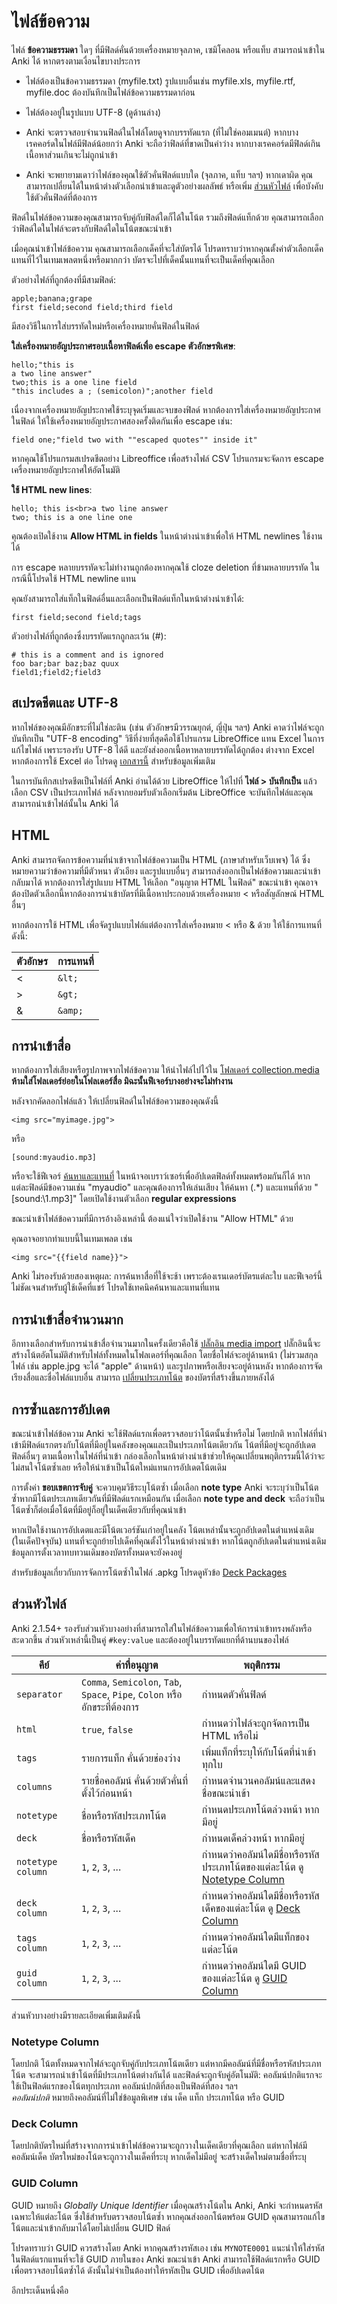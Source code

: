 # ไฟล์ข้อความ

<!-- toc -->

ไฟล์ **ข้อความธรรมดา** ใดๆ ที่มีฟิลด์คั่นด้วยเครื่องหมายจุลภาค, เซมิโคลอน หรือแท็บ สามารถนำเข้าใน Anki ได้ หากตรงตามเงื่อนไขบางประการ

- ไฟล์ต้องเป็นข้อความธรรมดา (myfile.txt) รูปแบบอื่นเช่น myfile.xls, myfile.rtf, myfile.doc ต้องบันทึกเป็นไฟล์ข้อความธรรมดาก่อน

- ไฟล์ต้องอยู่ในรูปแบบ UTF-8 (ดูด้านล่าง)

- Anki จะตรวจสอบจำนวนฟิลด์ในไฟล์โดยดูจากบรรทัดแรก (ที่ไม่ใช่คอมเมนต์) หากบางเรคคอร์ดในไฟล์มีฟิลด์น้อยกว่า Anki จะถือว่าฟิลด์ที่ขาดเป็นค่าว่าง หากบางเรคคอร์ดมีฟิลด์เกิน เนื้อหาส่วนเกินจะไม่ถูกนำเข้า

- Anki จะพยายามเดาว่าไฟล์ของคุณใช้ตัวคั่นฟิลด์แบบใด (จุลภาค, แท็บ ฯลฯ) หากเดาผิด คุณสามารถเปลี่ยนได้ในหน้าต่างตัวเลือกนำเข้าและดูตัวอย่างผลลัพธ์ หรือเพิ่ม [ส่วนหัวไฟล์](#file-headers) เพื่อบังคับใช้ตัวคั่นฟิลด์ที่ต้องการ

ฟิลด์ในไฟล์ข้อความของคุณสามารถจับคู่กับฟิลด์ใดก็ได้ในโน้ต รวมถึงฟิลด์แท็กด้วย คุณสามารถเลือกว่าฟิลด์ใดในไฟล์จะตรงกับฟิลด์ใดในโน้ตขณะนำเข้า

เมื่อคุณนำเข้าไฟล์ข้อความ คุณสามารถเลือกเด็คที่จะใส่บัตรได้ โปรดทราบว่าหากคุณตั้งค่าตัวเลือกเด็คแทนที่ไว้ในเทมเพลตหนึ่งหรือมากกว่า บัตรจะไปที่เด็คนั้นแทนที่จะเป็นเด็คที่คุณเลือก

ตัวอย่างไฟล์ที่ถูกต้องที่มีสามฟิลด์:

    apple;banana;grape
    first field;second field;third field

มีสองวิธีในการใส่บรรทัดใหม่หรือเครื่องหมายคั่นฟิลด์ในฟิลด์

**ใส่เครื่องหมายอัญประกาศรอบเนื้อหาฟิลด์เพื่อ escape ตัวอักษรพิเศษ**:

    hello;"this is
    a two line answer"
    two;this is a one line field
    "this includes a ; (semicolon)";another field

เนื่องจากเครื่องหมายอัญประกาศใช้ระบุจุดเริ่มและจบของฟิลด์ หากต้องการใส่เครื่องหมายอัญประกาศในฟิลด์ ให้ใช้เครื่องหมายอัญประกาศสองครั้งติดกันเพื่อ escape เช่น:

    field one;"field two with ""escaped quotes"" inside it"

หากคุณใช้โปรแกรมสเปรดชีตอย่าง Libreoffice เพื่อสร้างไฟล์ CSV โปรแกรมจะจัดการ escape เครื่องหมายอัญประกาศให้อัตโนมัติ

**ใช้ HTML new lines**:

    hello; this is<br>a two line answer
    two; this is a one line one

คุณต้องเปิดใช้งาน **Allow HTML in fields** ในหน้าต่างนำเข้าเพื่อให้ HTML newlines ใช้งานได้

การ escape หลายบรรทัดจะไม่ทำงานถูกต้องหากคุณใช้ cloze deletion ที่ข้ามหลายบรรทัด ในกรณีนี้โปรดใช้ HTML newline แทน

คุณยังสามารถใส่แท็กในฟิลด์อื่นและเลือกเป็นฟิลด์แท็กในหน้าต่างนำเข้าได้:

    first field;second field;tags

ตัวอย่างไฟล์ที่ถูกต้องซึ่งบรรทัดแรกถูกละเว้น (\#):

    # this is a comment and is ignored
    foo bar;bar baz;baz quux
    field1;field2;field3

## สเปรดชีตและ UTF-8

หากไฟล์ของคุณมีอักขระที่ไม่ใช่ละติน (เช่น ตัวอักษรมีวรรณยุกต์, ญี่ปุ่น ฯลฯ) Anki คาดว่าไฟล์จะถูกบันทึกเป็น "UTF-8 encoding" วิธีที่ง่ายที่สุดคือใช้โปรแกรม LibreOffice แทน Excel ในการแก้ไขไฟล์ เพราะรองรับ UTF-8 ได้ดี และยังส่งออกเนื้อหาหลายบรรทัดได้ถูกต้อง ต่างจาก Excel หากต้องการใช้ Excel ต่อ โปรดดู [เอกสารนี้](https://docs.google.com/document/d/12YE_FS6A9ANLTESJNtPP116ti4nNmCBghyoJBRtno_k/edit?usp=sharing) สำหรับข้อมูลเพิ่มเติม

ในการบันทึกสเปรดชีตเป็นไฟล์ที่ Anki อ่านได้ด้วย LibreOffice ให้ไปที่ **ไฟล์ &gt; บันทึกเป็น** แล้วเลือก CSV เป็นประเภทไฟล์ หลังจากยอมรับตัวเลือกเริ่มต้น LibreOffice จะบันทึกไฟล์และคุณสามารถนำเข้าไฟล์นั้นใน Anki ได้

## HTML

Anki สามารถจัดการข้อความที่นำเข้าจากไฟล์ข้อความเป็น HTML (ภาษาสำหรับเว็บเพจ) ได้ ซึ่งหมายความว่าข้อความที่มีตัวหนา ตัวเอียง และรูปแบบอื่นๆ สามารถส่งออกเป็นไฟล์ข้อความและนำเข้ากลับมาได้ หากต้องการใส่รูปแบบ HTML ให้เลือก "อนุญาต HTML ในฟิลด์" ขณะนำเข้า คุณอาจต้องปิดตัวเลือกนี้หากต้องการนำเข้าบัตรที่มีเนื้อหาประกอบด้วยเครื่องหมาย < หรือสัญลักษณ์ HTML อื่นๆ

หากต้องการใช้ HTML เพื่อจัดรูปแบบไฟล์แต่ต้องการใส่เครื่องหมาย < หรือ & ด้วย ให้ใช้การแทนที่ดังนี้:

| ตัวอักษร | การแทนที่ |
| -------- | --------- |
| &lt;     | `&lt;`    |
| &gt;     | `&gt;`    |
| &amp;    | `&amp;`   |

## การนำเข้าสื่อ

หากต้องการใส่เสียงหรือรูปภาพจากไฟล์ข้อความ ให้นำไฟล์ไปไว้ใน [โฟลเดอร์ collection.media](../files.md) **ห้ามใส่โฟลเดอร์ย่อยในโฟลเดอร์สื่อ มิฉะนั้นฟีเจอร์บางอย่างจะไม่ทำงาน**

หลังจากคัดลอกไฟล์แล้ว ให้เปลี่ยนฟิลด์ในไฟล์ข้อความของคุณดังนี้

    <img src="myimage.jpg">

หรือ

    [sound:myaudio.mp3]

หรือจะใช้ฟีเจอร์ [ค้นหาและแทนที่](../browsing.md) ในหน้าจอเบราว์เซอร์เพื่ออัปเดตฟิลด์ทั้งหมดพร้อมกันก็ได้ หากแต่ละฟิลด์มีข้อความเช่น "myaudio" และคุณต้องการให้เล่นเสียง ให้ค้นหา (.\*) และแทนที่ด้วย "\[sound:\\1.mp3\]" โดยเปิดใช้งานตัวเลือก **regular expressions**

ขณะนำเข้าไฟล์ข้อความที่มีการอ้างอิงเหล่านี้ ต้องแน่ใจว่าเปิดใช้งาน "Allow HTML" ด้วย

คุณอาจอยากทำแบบนี้ในเทมเพลต เช่น

    <img src="{{field name}}">

Anki ไม่รองรับด้วยสองเหตุผล: การค้นหาสื่อที่ใช้จะช้า เพราะต้องเรนเดอร์บัตรแต่ละใบ และฟีเจอร์นี้ไม่ชัดเจนสำหรับผู้ใช้เด็คที่แชร์ โปรดใช้เทคนิคค้นหาและแทนที่แทน

## การนำเข้าสื่อจำนวนมาก

อีกทางเลือกสำหรับการนำเข้าสื่อจำนวนมากในครั้งเดียวคือใช้ [ปลั๊กอิน media import](https://ankiweb.net/shared/info/129299120) ปลั๊กอินนี้จะสร้างโน้ตอัตโนมัติสำหรับไฟล์ทั้งหมดในโฟลเดอร์ที่คุณเลือก โดยชื่อไฟล์จะอยู่ด้านหน้า (ไม่รวมสกุลไฟล์ เช่น apple.jpg จะได้ "apple" ด้านหน้า) และรูปภาพหรือเสียงจะอยู่ด้านหลัง หากต้องการจัดเรียงสื่อและชื่อไฟล์แบบอื่น สามารถ [เปลี่ยนประเภทโน้ต](../browsing.md) ของบัตรที่สร้างขึ้นภายหลังได้

## การซ้ำและการอัปเดต

ขณะนำเข้าไฟล์ข้อความ Anki จะใช้ฟิลด์แรกเพื่อตรวจสอบว่าโน้ตนั้นซ้ำหรือไม่ โดยปกติ หากไฟล์ที่นำเข้ามีฟิลด์แรกตรงกับโน้ตที่มีอยู่ในคลังของคุณและเป็นประเภทโน้ตเดียวกัน โน้ตที่มีอยู่จะถูกอัปเดตฟิลด์อื่นๆ ตามเนื้อหาในไฟล์ที่นำเข้า กล่องเลือกในหน้าต่างนำเข้าช่วยให้คุณเปลี่ยนพฤติกรรมนี้ได้ว่าจะไม่สนใจโน้ตซ้ำเลย หรือให้นำเข้าเป็นโน้ตใหม่แทนการอัปเดตโน้ตเดิม

การตั้งค่า **ขอบเขตการจับคู่** จะควบคุมวิธีระบุโน้ตซ้ำ เมื่อเลือก **note type** Anki จะระบุว่าเป็นโน้ตซ้ำหากมีโน้ตประเภทเดียวกันที่มีฟิลด์แรกเหมือนกัน เมื่อเลือก **note type and deck** จะถือว่าเป็นโน้ตซ้ำก็ต่อเมื่อโน้ตที่มีอยู่ก็อยู่ในเด็คเดียวกับที่คุณนำเข้า

หากเปิดใช้งานการอัปเดตและมีโน้ตเวอร์ชันเก่าอยู่ในคลัง โน้ตเหล่านั้นจะถูกอัปเดตในตำแหน่งเดิม (ในเด็คปัจจุบัน) แทนที่จะถูกย้ายไปเด็คที่คุณตั้งไว้ในหน้าต่างนำเข้า หากโน้ตถูกอัปเดตในตำแหน่งเดิม ข้อมูลการตั้งเวลาทบทวนเดิมของบัตรทั้งหมดจะยังคงอยู่

สำหรับข้อมูลเกี่ยวกับการจัดการโน้ตซ้ำในไฟล์ .apkg โปรดดูหัวข้อ [Deck Packages](../exporting.md#packaged-decks)

## ส่วนหัวไฟล์

Anki 2.1.54+ รองรับส่วนหัวบางอย่างที่สามารถใส่ในไฟล์ข้อความเพื่อให้การนำเข้าทรงพลังหรือสะดวกขึ้น ส่วนหัวเหล่านี้เป็นคู่ `#key:value` และต้องอยู่ในบรรทัดแยกที่ด้านบนของไฟล์

| คีย์              | ค่าที่อนุญาต                                                               | พฤติกรรม                                                                                     |
| ----------------- | -------------------------------------------------------------------------- | -------------------------------------------------------------------------------------------- |
| `separator`       | `Comma`, `Semicolon`, `Tab`, `Space`, `Pipe`, `Colon` หรืออักขระที่ต้องการ | กำหนดตัวคั่นฟิลด์                                                                            |
| `html`            | `true`, `false`                                                            | กำหนดว่าไฟล์จะถูกจัดการเป็น HTML หรือไม่                                                     |
| `tags`            | รายการแท็ก คั่นด้วยช่องว่าง                                                | เพิ่มแท็กที่ระบุให้กับโน้ตที่นำเข้าทุกใบ                                                     |
| `columns`         | รายชื่อคอลัมน์ คั่นด้วยตัวคั่นที่ตั้งไว้ก่อนหน้า                           | กำหนดจำนวนคอลัมน์และแสดงชื่อขณะนำเข้า                                                        |
| `notetype`        | ชื่อหรือรหัสประเภทโน้ต                                                     | กำหนดประเภทโน้ตล่วงหน้า หากมีอยู่                                                            |
| `deck`            | ชื่อหรือรหัสเด็ค                                                           | กำหนดเด็คล่วงหน้า หากมีอยู่                                                                  |
| `notetype column` | `1`, `2`, `3`, ...                                                         | กำหนดว่าคอลัมน์ใดมีชื่อหรือรหัสประเภทโน้ตของแต่ละโน้ต ดู [Notetype Column](#notetype-column) |
| `deck column`     | `1`, `2`, `3`, ...                                                         | กำหนดว่าคอลัมน์ใดมีชื่อหรือรหัสเด็คของแต่ละโน้ต ดู [Deck Column](#deck-column)               |
| `tags column`     | `1`, `2`, `3`, ...                                                         | กำหนดว่าคอลัมน์ใดมีแท็กของแต่ละโน้ต                                                          |
| `guid column`     | `1`, `2`, `3`, ...                                                         | กำหนดว่าคอลัมน์ใดมี GUID ของแต่ละโน้ต ดู [GUID Column](#guid-column)                         |

ส่วนหัวบางอย่างมีรายละเอียดเพิ่มเติมดังนี้

### Notetype Column

โดยปกติ โน้ตทั้งหมดจากไฟล์จะถูกจับคู่กับประเภทโน้ตเดียว แต่หากมีคอลัมน์ที่มีชื่อหรือรหัสประเภทโน้ต จะสามารถนำเข้าโน้ตที่มีประเภทโน้ตต่างกันได้ และฟิลด์จะถูกจับคู่อัตโนมัติ: คอลัมน์ปกติแรกจะใช้เป็นฟิลด์แรกของโน้ตทุกประเภท คอลัมน์ปกติที่สองเป็นฟิลด์ที่สอง ฯลฯ  
_คอลัมน์ปกติ_ หมายถึงคอลัมน์ที่ไม่ใช่ข้อมูลพิเศษ เช่น เด็ค แท็ก ประเภทโน้ต หรือ GUID

### Deck Column

โดยปกติบัตรใหม่ที่สร้างจากการนำเข้าไฟล์ข้อความจะถูกวางในเด็คเดียวที่คุณเลือก แต่หากไฟล์มีคอลัมน์เด็ค บัตรใหม่ของโน้ตจะถูกวางในเด็คที่ระบุ หากเด็คไม่มีอยู่ จะสร้างเด็คใหม่ตามชื่อที่ระบุ

### GUID Column

GUID หมายถึง _Globally Unique Identifier_ เมื่อคุณสร้างโน้ตใน Anki, Anki จะกำหนดรหัสเฉพาะให้แต่ละโน้ต ซึ่งใช้สำหรับตรวจสอบโน้ตซ้ำ หากคุณส่งออกโน้ตพร้อม GUID คุณสามารถแก้ไขโน้ตและนำเข้ากลับมาได้โดยไม่เปลี่ยน GUID ฟิลด์

โปรดทราบว่า GUID ควรสร้างโดย Anki หากคุณสร้างรหัสเอง เช่น `MYNOTE0001` แนะนำให้ใส่รหัสในฟิลด์แรกแทนที่จะใช้ GUID ภายในของ Anki ขณะนำเข้า Anki สามารถใช้ฟิลด์แรกหรือ GUID เพื่อตรวจสอบโน้ตซ้ำได้ ดังนั้นไม่จำเป็นต้องทำให้รหัสเป็น GUID เพื่ออัปเดตโน้ต

อีกประเด็นหนึ่งคือ
